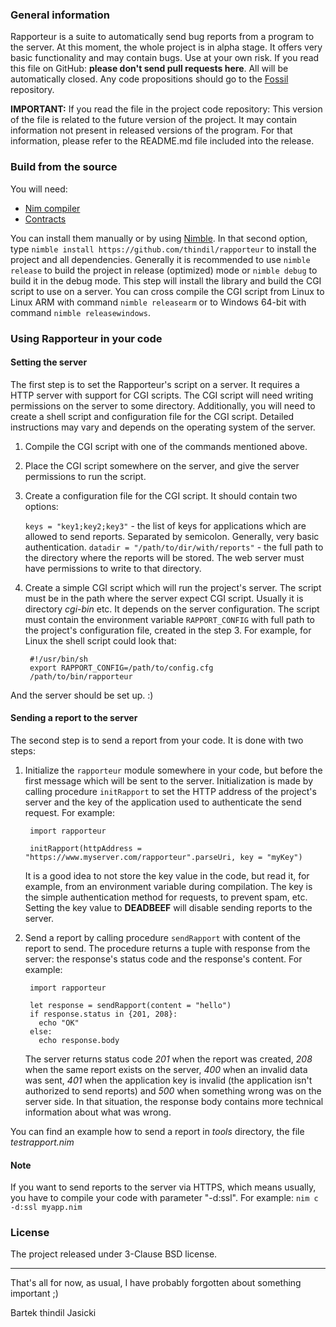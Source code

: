 ### General information

Rapporteur is a suite to automatically send bug reports from a program to the
server. At this moment, the whole project is in alpha stage. It offers very
basic functionality and may contain bugs. Use at your own risk. If you read
this file on GitHub: **please don't send pull requests here**. All will be
automatically closed. Any code propositions should go to the
[Fossil](https://www.laeran.pl.eu.org/repositories/rapporteur) repository.

**IMPORTANT:** If you read the file in the project code repository: This
version of the file is related to the future version of the project. It may
contain information not present in released versions of the program. For
that information, please refer to the README.md file included into the release.

### Build from the source

You will need:

* [Nim compiler](https://nim-lang.org/install.html)
* [Contracts](https://github.com/Udiknedormin/NimContracts)

You can install them manually or by using [Nimble](https://github.com/nim-lang/nimble).
In that second option, type `nimble install https://github.com/thindil/rapporteur` to
install the project and all dependencies. Generally it is recommended to use
`nimble release` to build the project in release (optimized) mode or
`nimble debug` to build it in the debug mode. This step will install the library and
build the CGI script to use on a server. You can cross compile the CGI script from
Linux to Linux ARM with command `nimble releasearm` or to Windows 64-bit with command
`nimble releasewindows`.

### Using Rapporteur in your code

#### Setting the server
The first step is to set the Rapporteur's script on a server. It requires a
HTTP server with support for CGI scripts. The CGI script will need writing
permissions on the server to some directory. Additionally, you will need to create
a shell script and configuration file for the CGI script. Detailed instructions
may vary and depends on the operating system of the server.

1. Compile the CGI script with one of the commands mentioned above.
2. Place the CGI script somewhere on the server, and give the server permissions
   to run the script.
3. Create a configuration file for the CGI script. It should contain two options:

   `keys = "key1;key2;key3"` - the list of keys for applications which are allowed
    to send reports. Separated by semicolon. Generally, very basic authentication.
   `datadir = "/path/to/dir/with/reports"` - the full path to the directory where
    the reports will be stored. The web server must have permissions to write to
    that directory.
4. Create a simple CGI script which will run the project's server. The script must
   be in the path where the server expect CGI script. Usually it is directory *cgi-bin*
   etc. It depends on the server configuration. The script must contain the
   environment variable `RAPPORT_CONFIG` with full path to the project's
   configuration file, created in the step 3. For example, for Linux the shell
   script could look that:

        #!/usr/bin/sh
        export RAPPORT_CONFIG=/path/to/config.cfg
        /path/to/bin/rapporteur

And the server should be set up. :)

#### Sending a report to the server
The second step is to send a report from your code. It is done with two steps:

1. Initialize the `rapporteur` module somewhere in your code, but before the
   first message which will be sent to the server. Initialization is made by
   calling procedure `initRapport` to set the HTTP address of the project's
   server and the key of the application used to authenticate the send request.
   For example:

        import rapporteur

        initRapport(httpAddress = "https://www.myserver.com/rapporteur".parseUri, key = "myKey")

   It is a good idea to not store the key value in the code, but read it, for
   example, from an environment variable during compilation. The key is the
   simple authentication method for requests, to prevent spam, etc. Setting
   the key value to **DEADBEEF** will disable sending reports to the server.

2. Send a report by calling procedure `sendRapport` with content of the report
   to send. The procedure returns a tuple with response from the server: the
   response's status code and the response's content. For example:

        import rapporteur

        let response = sendRapport(content = "hello")
        if response.status in {201, 208}:
          echo "OK"
        else:
          echo response.body

   The server returns status code *201* when the report was created, *208* when
   the same report exists on the server, *400* when an invalid data was sent,
   *401* when the application key is invalid (the application isn't authorized
   to send reports) and *500* when something wrong was on the server side. In
   that situation, the response body contains more technical information about
   what was wrong.

You can find an example how to send a report in *tools* directory, the file
*testrapport.nim*

#### Note
If you want to send reports to the server via HTTPS, which means usually, you
have to compile your code with parameter "-d:ssl". For example:
`nim c -d:ssl myapp.nim`

### License

The project released under 3-Clause BSD license.

---
That's all for now, as usual, I have probably forgotten about something important ;)

Bartek thindil Jasicki
